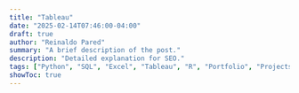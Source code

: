 ```yaml
---
title: "Tableau"
date: "2025-02-14T07:46:00-04:00"
draft: true
author: "Reinaldo Pared"
summary: "A brief description of the post."
description: "Detailed explanation for SEO."
tags: ["Python", "SQL", "Excel", "Tableau", "R", "Portfolio", "Projects"]
showToc: true
---
```

